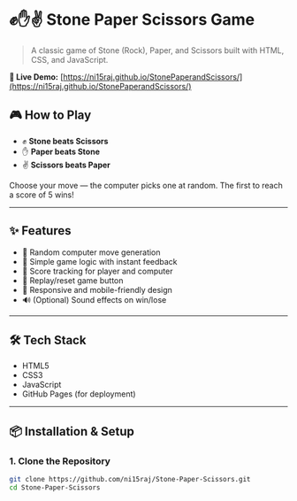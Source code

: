 # ✊✋✌️ Stone Paper Scissors Game

> A classic game of Stone (Rock), Paper, and Scissors built with HTML, CSS, and JavaScript.

**🔗 Live Demo:** [https://ni15raj.github.io/StonePaperandScissors/](https://ni15raj.github.io/StonePaperandScissors/)



## 🎮 How to Play

- ✊ **Stone beats Scissors**
- ✋ **Paper beats Stone**
- ✌️ **Scissors beats Paper**

Choose your move — the computer picks one at random. The first to reach a score of 5 wins!

---

## ✨ Features

- 🎲 Random computer move generation
- 🧠 Simple game logic with instant feedback
- 🧮 Score tracking for player and computer
- 🔁 Replay/reset game button
- 📱 Responsive and mobile-friendly design
- 🔊 (Optional) Sound effects on win/lose

---

## 🛠️ Tech Stack

- HTML5
- CSS3
- JavaScript
- GitHub Pages (for deployment)

---

## 📦 Installation & Setup

### 1. Clone the Repository

```bash
git clone https://github.com/ni15raj/Stone-Paper-Scissors.git
cd Stone-Paper-Scissors
